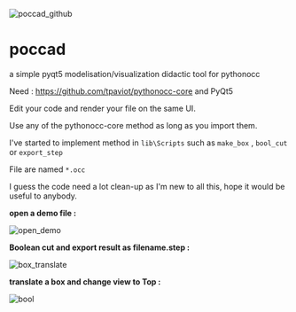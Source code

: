 ![poccad_github](https://user-images.githubusercontent.com/81742654/116221635-15cd5d00-a74e-11eb-86e8-b058216ed3c8.png)

# poccad
a simple pyqt5 modelisation/visualization didactic tool for pythonocc

Need : https://github.com/tpaviot/pythonocc-core and PyQt5

Edit your code and render your file on the same UI.

Use any of the pythonocc-core method as long as you import them.

I've started to implement method in `lib\Scripts` such as `make_box` , `bool_cut` or `export_step`

File are named `*.occ`

I guess the code need a lot clean-up as I'm new to all this, hope it would be useful to anybody.


**open a demo file :**

![open_demo](https://user-images.githubusercontent.com/81742654/116221204-afe0d580-a74d-11eb-9d8a-fcb54677230e.gif)

**Boolean cut and export result as filename.step :**

![box_translate](https://user-images.githubusercontent.com/81742654/116221251-ba9b6a80-a74d-11eb-9f03-617ff6b7eb32.gif)


**translate a box and change view to Top :**

![bool](https://user-images.githubusercontent.com/81742654/116221241-b707e380-a74d-11eb-99eb-52c486927c29.gif)
